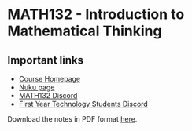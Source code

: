 # MATH132 - Introduction to Mathematical Thinking

## Important links

* [Course Homepage](https://www.wgtn.ac.nz/courses/math/132/2025/offering?crn=17150)
* [Nuku page](https://nuku.wgtn.ac.nz/courses/24963)
* [MATH132 Discord](https://discord.gg/AGAah36ayW)
* [First Year Technology Students Discord](https://discord.gg/CzdC6d2WDc)

Download the notes in PDF format [here][notes-dl].

[notes-dl]: (./MATH132%20-%202025-03-10.zip)

<!-- ## Tutor Information

<Temporarily not here\> -->

<!-- ## Notes

-- Notes will instead be shown on left side

### Week 1

* [Number Systems (N, Z, Q, R)](./2025-02-24-number-sets.md)
* [Rational numbers](./2025-02-27-rational-numbers.md)
* [Exponentials and Fractions](./2025-02-28-exponentials-and-fractions.md)

### Week 2

* [Fractions (cont.) and negative numbers](./2025-03-03-fractions-and-negative-numbers.md)
* [Inequalities (Comparisons) and Different number systems](./2025-03-06-inequalities-and-different-number-systems.md) -->
<!-- * [] -->
